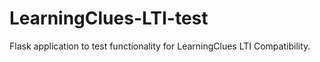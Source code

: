 # LearningClues-LTI-test

Flask application to test functionality for LearningClues LTI Compatibility.
